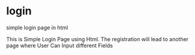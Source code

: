 # login
simple login page in html

This is Simple Login Page using Html. 
The registration will lead to another page where User Can Input different Fields
